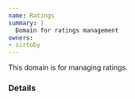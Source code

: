```yaml
---
name: Ratings
summary: |
  Domain for ratings management
owners:
- sirtoby
---
```


This domain is for managing ratings.

### Details

<NodeGraph title="Domain Graph" />
